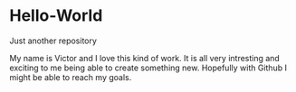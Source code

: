 # Hello-World
Just another repository

My name is Victor and I love this kind of work.  It is all very intresting and exciting to me being able to create something new. Hopefully with Github I might be able to reach my goals.
